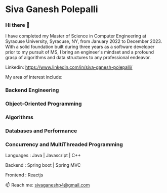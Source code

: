 # Siva Ganesh Polepalli

### Hi there 👋


I have completed my Master of Science in Computer Engineering at Syracuse University, Syracuse, NY, from January 2022 to December 2023. With a solid foundation built during three years as a software developer prior to my pursuit of MS, I bring an engineer's mindset and a profound grasp of algorithms and data structures to any professional endeavor.

Linkedin: https://www.linkedin.com/in/siva-ganesh-polepalli/

My area of interest include:

### Backend Engineering
### Object-Oriented Programming
### Algorithms
### Databases and Performance
### Concurrency and MultiThreaded Programming


Languages : Java | Javascript | C++ 

Backend : Spring boot | Spring MVC

Frontend : Reactjs

📫 Reach me: sivaganeshp4@gmail.com

